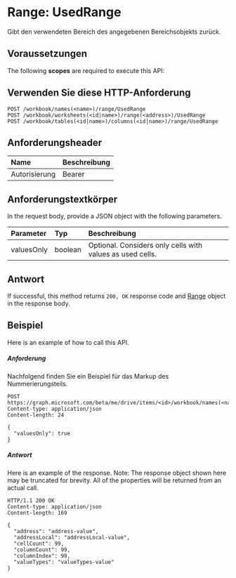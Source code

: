 # <a name="range-usedrange"></a>Range: UsedRange

Gibt den verwendeten Bereich des angegebenen Bereichsobjekts zurück.
## <a name="prerequisites"></a>Voraussetzungen
The following **scopes** are required to execute this API: 
## <a name="http-request"></a>Verwenden Sie diese HTTP-Anforderung
<!-- { "blockType": "ignored" } -->
```http
POST /workbook/names(<name>)/range/UsedRange
POST /workbook/worksheets(<id|name>)/range(<address>)/UsedRange
POST /workbook/tables(<id|name>)/columns(<id|name>)/range/UsedRange

```
## <a name="request-headers"></a>Anforderungsheader
| Name       | Beschreibung|
|:---------------|:----------|
| Autorisierung  | Bearer <code>|


## <a name="request-body"></a>Anforderungstextkörper
In the request body, provide a JSON object with the following parameters.

| Parameter    | Typ   |Beschreibung|
|:---------------|:--------|:----------|
|valuesOnly|boolean|Optional. Considers only cells with values as used cells.|

## <a name="response"></a>Antwort
If successful, this method returns `200, OK` response code and [Range](../resources/range.md) object in the response body.

## <a name="example"></a>Beispiel
Here is an example of how to call this API.
##### <a name="request"></a>Anforderung
Nachfolgend finden Sie ein Beispiel für das Markup des Nummerierungsteils.
<!-- {
  "blockType": "request",
  "name": "range_usedrange"
}-->
```http
POST https://graph.microsoft.com/beta/me/drive/items/<id>/workbook/names(<name>)/range/UsedRange
Content-type: application/json
Content-length: 24

{
  "valuesOnly": true
}
```

##### <a name="response"></a>Antwort
Here is an example of the response. Note: The response object shown here may be truncated for brevity. All of the properties will be returned from an actual call.
<!-- {
  "blockType": "response",
  "truncated": true,
  "@odata.type": "microsoft.graph.range"
} -->
```http
HTTP/1.1 200 OK
Content-type: application/json
Content-length: 169

{
  "address": "address-value",
  "addressLocal": "addressLocal-value",
  "cellCount": 99,
  "columnCount": 99,
  "columnIndex": 99,
  "valueTypes": "valueTypes-value"
}
```

<!-- uuid: 8fcb5dbc-d5aa-4681-8e31-b001d5168d79
2015-10-25 14:57:30 UTC -->
<!-- {
  "type": "#page.annotation",
  "description": "Range: UsedRange",
  "keywords": "",
  "section": "documentation",
  "tocPath": ""
}-->